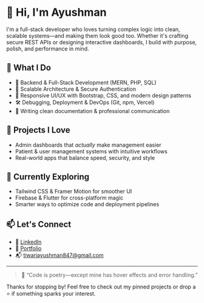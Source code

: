 # 👋 Hi, I'm Ayushman

I'm a full-stack developer who loves turning complex logic into clean, scalable systems—and making them look good too. Whether it's crafting secure REST APIs or designing interactive dashboards, I build with purpose, polish, and performance in mind.

## 🚀 What I Do
- 🔧 Backend & Full-Stack Development (MERN, PHP, SQL)
- 🧠 Scalable Architecture & Secure Authentication
- 🎨 Responsive UI/UX with Bootstrap, CSS, and modern design patterns
- 🛠️ Debugging, Deployment & DevOps (Git, npm, Vercel)
- 📄 Writing clean documentation & professional communication

## 🧩 Projects I Love
- Admin dashboards that *actually* make management easier
- Patient & user management systems with intuitive workflows
- Real-world apps that balance speed, security, and style

## 🧪 Currently Exploring
- Tailwind CSS & Framer Motion for smoother UI
- Firebase & Flutter for cross-platform magic
- Smarter ways to optimize code and deployment pipelines

## 📫 Let's Connect
- 💼 [LinkedIn](https://www.linkedin.com/in/ayushman-037379264/)
- 🧠 [Portfolio](https://portfoliooooooooooo.netlify.app/)
- 📬 tiwariayushman847@gmail.com

---

> 💬 “Code is poetry—except mine has hover effects and error handling.”

Thanks for stopping by! Feel free to check out my pinned projects or drop a ⭐ if something sparks your interest.
